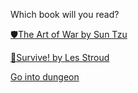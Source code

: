 Which book will you read?

[🛡The Art of War by Sun Tzu](1-1BA.md)

[🧭Survive! by Les Stroud](1-1BB.md)

[Go into dungeon](../1/2.md)
